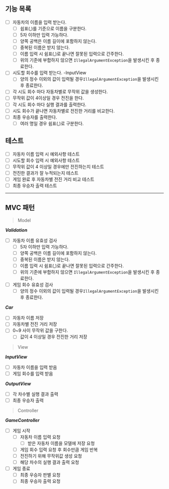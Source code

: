 ## 기능 목록

- [ ]  자동차의 이름을 입력 받는다.
    - [ ]  쉽표(,)를 기준으로 이름을 구분한다.
    - [ ]  5자 이하만 입력 가능하다.
    - [ ]  양쪽 공백은 이름 길이에 포함하지 않는다.
    - [ ]  중복된 이름은 받지 않는다.
    - [ ]  이름 입력 시 쉼표(,)로 끝나면 잘못된 입력으로 간주한다.
    - [ ]  위의 기준에 부합하지 않으면 `IllegalArgumentException`을 발생시킨 후 종료한다.
- [ ]  시도할 회수를 입력 받는다. -InputView
    - [ ]  양의 정수 이외의 값이 입력될 경우`IllegalArgumentException`을 발생시킨 후 종료한다.
- [ ]  각 시도 회수 마다 자동차별로 무작위 값을 생성한다.
- [ ]  무작위 값이 4이상일 경우 전진을 한다.
- [ ]  각 시도 회수 마다 실행 결과를 출력한다.
- [ ]  시도 회수가 끝나면 자동차별로 전진한 거리를 비교한다.
- [ ]  최종 우승자를 출력한다.
    - [ ]  여러 명일 경우 쉼표(,)로 구분한다.

## 테스트

- [ ]  자동차 이름 입력 시 예외사항 테스트
- [ ]  시도할 회수 입력 시 예외사항 테스트
- [ ]  무작위 값이 4 이상일 경우에만 전진하는지 테스트
- [ ]  전진한 결과가 잘 누적되는지 테스트
- [ ]  게임 완료 후 자동차별 전진 거리 비교 테스트
- [ ]  최종 우승자 출력 테스트

---

## MVC 패턴

> Model
>

***Validation***

- [ ]  자동차 이름 유효성 검사
    - [ ]  5자 이하만 입력 가능하다.
    - [ ]  양쪽 공백은 이름 길이에 포함하지 않는다.
    - [ ]  중복된 이름은 받지 않는다.
    - [ ]  이름 입력 시 쉼표(,)로 끝나면 잘못된 입력으로 간주한다.
    - [ ]  위의 기준에 부합하지 않으면 `IllegalArgumentException`을 발생시킨 후 종료한다.
- [ ]  게임 회수 유효성 검사
    - [ ]  양의 정수 이외의 값이 입력될 경우`IllegalArgumentException`을 발생시킨 후 종료한다.

***Car***

- [ ]  자동차 이름 저장
- [ ]  자동차별 전진 거리 저장
- [ ]  0~9 사이 무작위 값을 구한다.
    - [ ]  값이 4 이상일 경우 전진한 거리 저장

> View
>

***InputView***

- [ ]  자동차 이름을 입력 받음
- [ ]  게임 회수를 입력 받음

***OutputView***

- [ ]  각 차수별 실행 결과 출력
- [ ]  최종 우승자 출력

> Controller
>

***GameController***

- [ ]  게임 시작
    - [ ]  자동차 이름 입력 요청
        - [ ]  받은 자동차 이름을 모델에 저장 요청
    - [ ]  게임 회수 입력 요청 후 회수만큼 게임 반복
    - [ ]  전진하기 위해 무작위값 생성 요청
    - [ ]  해당 차수의 실행 결과 출력 요청
- [ ]  게임 종료
    - [ ]  최종 우승자 판별 요청
    - [ ]  최종 우승자 출력 요청